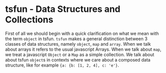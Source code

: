 # tsfun - Data Structures and Collections

First of all we should begin with a quick clarification on what we mean with the term 
`object` in tsfun. `tsfun` makes a general distinction between 3 classes of data structures,
namely `object`, `map` and `array`. When we talk about arrays it refers to the usual javascript
Arrays. When we talk about `map`, we treat a javascript `Object` or a `Map` as a simple collection.
We talk about about tsfun `object`s in contexts where we care about a composed data structure, like
for example `{a: {b: [1, 2, 4], c: 'e'}`.
